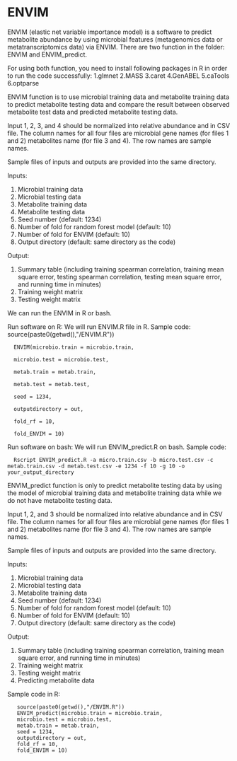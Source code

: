 # ENVIM

ENVIM (elastic net variable importance model) is a software to predict metabolite abundance by using microbial features (metagenomics data or metatranscriptomics data) via ENVIM. There are two function in the folder: ENVIM and ENVIM_predict.

For using both function, you need to install following packages in R in order to run the code successfully:
1.glmnet
2.MASS
3.caret
4.GenABEL
5.caTools
6.optparse

ENVIM function is to use microbial training data and metabolite training data to predict metabolite testing data and compare the result between observed metabolite test data and predicted metabolite testing data.

Input 1, 2, 3, and 4 should be normalized into relative abundance and in CSV file. The column names for all four files are microbial gene names (for files 1 and 2) metabolites name (for file 3 and 4). The row names are sample names. 

Sample files of inputs and outputs are provided into the same directory.

Inputs:
1. Microbial training data
2. Microbial testing data
3. Metabolite training data
4. Metabolite testing data
5. Seed number (default: 1234)
6. Number of fold for random forest model (default: 10)
7. Number of fold for ENVIM (default: 10)
8. Output directory (default: same directory as the code)

Output:
1. Summary table (including training spearman correlation, training mean square error, testing spearman correlation, testing mean square error, and running time in minutes)
2. Training weight matrix
3. Testing weight matrix

We can run the ENVIM in R or bash.

Run software on R:
We will run ENVIM.R file in R. 
Sample code: 
      source(paste0(getwd(),"/ENVIM.R"))

      ENVIM(microbio.train = microbio.train,

      microbio.test = microbio.test,
      
      metab.train = metab.train,
      
      metab.test = metab.test,
      
      seed = 1234,
      
      outputdirectory = out,
      
      fold_rf = 10,
      
      fold_ENVIM = 10)

Run software on bash:
We will run ENVIM_predict.R on bash.
Sample code: 

      Rscript ENVIM_predict.R -a micro.train.csv -b micro.test.csv -c metab.train.csv -d metab.test.csv -e 1234 -f 10 -g 10 -o your_output_directory


ENVIM_predict function is only to predict metabolite testing data by using the model of microbial training data and metabolite training data while we do not have metabolite testing data.

Input 1, 2, and 3 should be normalized into relative abundance and in CSV file. The column names for all four files are microbial gene names (for files 1 and 2) metabolites name (for file 3 and 4). The row names are sample names. 

Sample files of inputs and outputs are provided into the same directory.

Inputs:
1. Microbial training data
2. Microbial testing data
3. Metabolite training data
4. Seed number (default: 1234)
5. Number of fold for random forest model (default: 10)
6. Number of fold for ENVIM (default: 10)
7. Output directory (default: same directory as the code)

Output:
1. Summary table (including training spearman correlation, training mean square error, and running time in minutes)
2. Training weight matrix
3. Testing weight matrix
4. Predicting metabolite data

Sample code in R:

       source(paste0(getwd(),"/ENVIM.R"))
       ENVIM_predict(microbio.train = microbio.train,
       microbio.test = microbio.test,
       metab.train = metab.train,
       seed = 1234,
       outputdirectory = out,
       fold_rf = 10,
       fold_ENVIM = 10)
